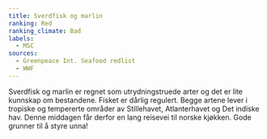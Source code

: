 ```yaml
---
title: Sverdfisk og marlin
ranking: Red
ranking_climate: Bad
labels:
  - MSC
sources: 
  - Greenpeace Int. Seafood redlist
  - WWF
---
```

Sverdfisk og marlin er regnet som utrydningstruede arter og det er lite kunnskap om bestandene. Fisket er dårlig regulert. Begge artene lever i tropiske og tempererte områder av Stillehavet, Atlanterhavet og Det indiske hav. Denne middagen får derfor en lang reisevei til norske kjøkken. Gode grunner til å styre unna!
